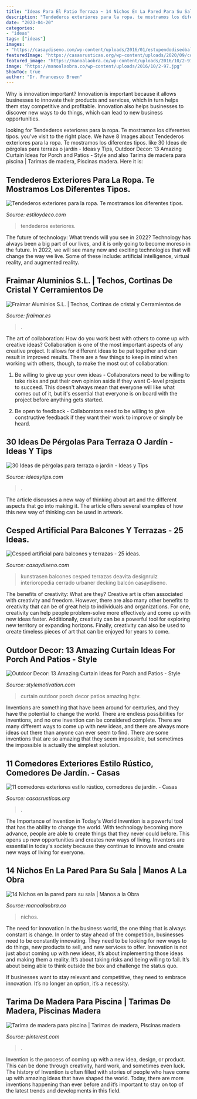 ```yaml
---
title: "Ideas Para El Patio Terraza ~ 14 Nichos En La Pared Para Su Sala"
description: "Tendederos exteriores para la ropa. te mostramos los diferentes tipos."
date: "2023-04-20"
categories:
- "ideas"
tags: ["ideas"]
images:
- "https://casaydiseno.com/wp-content/uploads/2016/01/estupendodiseóbalcóncerrado.jpg"
featuredImage: "https://casasrusticas.org/wp-content/uploads/2020/09/comedores-exteriores-rusticos-6.jpg"
featured_image: "https://manoalaobra.co/wp-content/uploads/2016/10/2-97.jpg"
image: "https://manoalaobra.co/wp-content/uploads/2016/10/2-97.jpg"
ShowToc: true
author: "Dr. Francesco Bruen"
---
```



Why is innovation important?
Innovation is important because it allows businesses to innovate their products and services, which in turn helps them stay competitive and profitable. Innovation also helps businesses to discover new ways to do things, which can lead to new business opportunities.

	

		
looking for Tendederos exteriores para la ropa. Te mostramos los diferentes tipos. you've visit to the right place. We have 8 Images about Tendederos exteriores para la ropa. Te mostramos los diferentes tipos. like 30 Ideas de pérgolas para terraza o jardín - Ideas y Tips, Outdoor Decor: 13 Amazing Curtain Ideas for Porch and Patios - Style and also Tarima de madera para piscina | Tarimas de madera, Piscinas madera. Here it is:
		
    
## Tendederos Exteriores Para La Ropa. Te Mostramos Los Diferentes Tipos.

<img loading=lazy src="https://www.estiloydeco.com/wp-content/uploads/2020/10/tendederos-exteriores-ideas.jpg" onerror="this.onerror=null;this.src='https://tse3.mm.bing.net/th?id=OIP.pSNg0msxvKVtIoYbkdZnMwHaD4&amp;pid=15.1';" alt="Tendederos exteriores para la ropa. Te mostramos los diferentes tipos.">

_Source: estiloydeco.com_

>tendederos exteriores. 

	

The future of technology: What trends will you see in 2022?
Technology has always been a big part of our lives, and it is only going to become moreso in the future. In 2022, we will see many new and exciting technologies that will change the way we live. Some of these include: artificial intelligence, virtual reality, and augmented reality.

    
## Fraimar Aluminios S.L. | Techos, Cortinas De Cristal Y Cerramientos De

<img loading=lazy src="https://fraimar.es/images/cerramientos/cerramientos5.jpg" onerror="this.onerror=null;this.src='https://tse2.mm.bing.net/th?id=OIP.U3_tlpd3OyLbwq6DC4xE-wHaE7&amp;pid=15.1';" alt="Fraimar Aluminios S.L. | Techos, Cortinas de cristal y Cerramientos de">

_Source: fraimar.es_

>. 

	

The art of collaboration: How do you work best with others to come up with creative ideas?
Collaboration is one of the most important aspects of any creative project. It allows for different ideas to be put together and can result in improved results. There are a few things to keep in mind when working with others, though, to make the most out of collaboration: 
1. Be willing to give up your own ideas - Collaborators need to be willing to take risks and put their own opinion aside if they want C-level projects to succeed. This doesn't always mean that everyone will like what comes out of it, but it's essential that everyone is on board with the project before anything gets started.

2. Be open to feedback - Collaborators need to be willing to give constructive feedback if they want their work to improve or simply be heard.

    
## 30 Ideas De Pérgolas Para Terraza O Jardín - Ideas Y Tips

<img loading=lazy src="https://ideasytips.com/wp-content/uploads/2020/11/pergola10.jpg" onerror="this.onerror=null;this.src='https://tse2.mm.bing.net/th?id=OIP.sScpjccWqLG6IryN9_POyAHaJ4&amp;pid=15.1';" alt="30 Ideas de pérgolas para terraza o jardín - Ideas y Tips">

_Source: ideasytips.com_

>. 

	

The article discusses a new way of thinking about art and the different aspects that go into making it. The article offers several examples of how this new way of thinking can be used in artwork.

    
## Cesped Artificial Para Balcones Y Terrazas - 25 Ideas.

<img loading=lazy src="https://casaydiseno.com/wp-content/uploads/2016/01/estupendodiseóbalcóncerrado.jpg" onerror="this.onerror=null;this.src='https://tse1.mm.bing.net/th?id=OIP.ZbazuLWcwj9UvfKbNFryRgHaIc&amp;pid=15.1';" alt="Cesped artificial para balcones y terrazas - 25 ideas.">

_Source: casaydiseno.com_

>kunstrasen balcones cesped terrazas deavita designrulz interioropedia cerrado urbaner decking balcón casaydiseno. 

	

The benefits of creativity: What are they?
Creative art is often associated with creativity and freedom. However, there are also many other benefits to creativity that can be of great help to individuals and organizations. For one, creativity can help people problem-solve more effectively and come up with new ideas faster. Additionally, creativity can be a powerful tool for exploring new territory or expanding horizons. Finally, creativity can also be used to create timeless pieces of art that can be enjoyed for years to come.

    
## Outdoor Decor: 13 Amazing Curtain Ideas For Porch And Patios - Style

<img loading=lazy src="https://homebnc.com/homeimg/2017/05/09-outdoor-curtain-ideas-homebnc.jpg" onerror="this.onerror=null;this.src='https://tse3.mm.bing.net/th?id=OIP.XEtM0a3T5nf7rzxfj3fL5gHaLH&amp;pid=15.1';" alt="Outdoor Decor: 13 Amazing Curtain Ideas for Porch and Patios - Style">

_Source: stylemotivation.com_

>curtain outdoor porch decor patios amazing hgtv. 

	

Inventions are something that have been around for centuries, and they have the potential to change the world. There are endless possibilities for inventions, and no one invention can be considered complete. There are many different ways to come up with new ideas, and there are always more ideas out there than anyone can ever seem to find. There are some inventions that are so amazing that they seem impossible, but sometimes the impossible is actually the simplest solution.

    
## 11 Comedores Exteriores Estilo Rústico, Comedores De Jardín. - Casas

<img loading=lazy src="https://casasrusticas.org/wp-content/uploads/2020/09/comedores-exteriores-rusticos-6.jpg" onerror="this.onerror=null;this.src='https://tse3.mm.bing.net/th?id=OIP.HcvNKAJ8Sl0CWS32TysaSgHaLH&amp;pid=15.1';" alt="11 comedores exteriores estilo rústico, comedores de jardín. - Casas">

_Source: casasrusticas.org_

>. 

	

The Importance of Invention in Today's World
Invention is a powerful tool that has the ability to change the world. With technology becoming more advance, people are able to create things that they never could before. This opens up new opportunities and creates new ways of living. Inventors are essential in today's society because they continue to innovate and create new ways of living for everyone.

    
## 14 Nichos En La Pared Para Su Sala | Manos A La Obra

<img loading=lazy src="https://manoalaobra.co/wp-content/uploads/2016/10/2-97.jpg" onerror="this.onerror=null;this.src='https://tse2.mm.bing.net/th?id=OIP.ZRt_8ek24X7ink_-KlcrTAHaLH&amp;pid=15.1';" alt="14 Nichos en la pared para su sala | Manos a la Obra">

_Source: manoalaobra.co_

>nichos. 

	

The need for innovation
In the business world, the one thing that is always constant is change. In order to stay ahead of the competition, businesses need to be constantly innovating. They need to be looking for new ways to do things, new products to sell, and new services to offer.
Innovation is not just about coming up with new ideas, it’s about implementing those ideas and making them a reality. It’s about taking risks and being willing to fail. It’s about being able to think outside the box and challenge the status quo.

If businesses want to stay relevant and competitive, they need to embrace innovation. It’s no longer an option, it’s a necessity.

    
## Tarima De Madera Para Piscina | Tarimas De Madera, Piscinas Madera

<img loading=lazy src="https://i.pinimg.com/736x/10/85/49/1085493d1e3552b5906607640604b7e7.jpg" onerror="this.onerror=null;this.src='https://tse4.mm.bing.net/th?id=OIP.Acy6HrWttxpo3QBC-phHmgHaJ3&amp;pid=15.1';" alt="Tarima de madera para piscina | Tarimas de madera, Piscinas madera">

_Source: pinterest.com_

>. 

	

Invention is the process of coming up with a new idea, design, or product. This can be done through creativity, hard work, and sometimes even luck. The history of Invention is often filled with stories of people who have come up with amazing ideas that have shaped the world. Today, there are more inventions happening than ever before and it’s important to stay on top of the latest trends and developments in this field.

